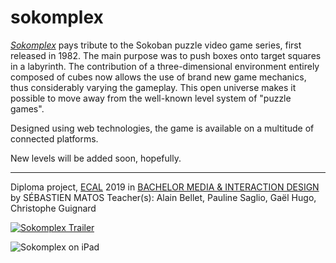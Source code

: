 # sokomplex

*[Sokomplex](https://sokomplex.app)* pays tribute to the Sokoban puzzle video game series, first released in 1982. The main purpose was to push boxes onto target squares in a labyrinth. The contribution of a three-dimensional environment entirely composed of cubes now allows the use of brand new game mechanics, thus considerably varying the gameplay. This open universe makes it possible to move away from the well-known level system of "puzzle games".

Designed using web technologies, the game is available on a multitude of connected platforms.

New levels will be added soon, hopefully.

------
Diploma project, [ECAL](https://ecal.ch/en/100/homepage) 2019
in [BACHELOR MEDIA & INTERACTION DESIGN](https://ecal.ch/en/1103/studies/bachelor/media-interaction-design/presentation)
by SÉBASTIEN MATOS
Teacher(s): Alain Bellet, Pauline Saglio, Gaël Hugo, Christophe Guignard

[![Sokomplex Trailer](https://ecal.ch/download/webmedia/068c830e8ad1b3f846ac5bd504be3d73_th4@2x.jpg/sokomplex-24176.jpg)](https://vimeo.com/361070000 "Sokomplex Trailer")

![Sokomplex on iPad](https://ecal.ch/download/webmedia/53d5e84b2d58297184c7b36bd5fe98b0_th4@2x.jpg/sokomplex-24177.jpg)
